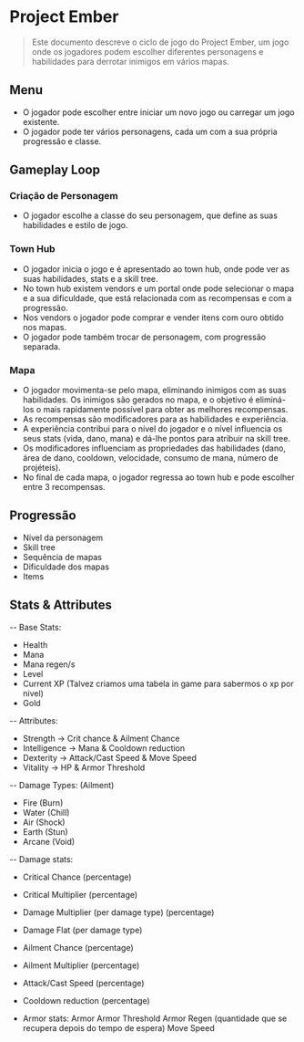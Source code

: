 # Project Ember

> Este documento descreve o ciclo de jogo do Project Ember, um jogo onde os jogadores podem escolher diferentes personagens e habilidades para derrotar inimigos em vários mapas.

## Menu

- O jogador pode escolher entre iniciar um novo jogo ou carregar um jogo existente.
- O jogador pode ter vários personagens, cada um com a sua própria progressão e classe.

## Gameplay Loop

### Criação de Personagem

- O jogador escolhe a classe do seu personagem, que define as suas habilidades e estilo de jogo.

### Town Hub

- O jogador inicia o jogo e é apresentado ao town hub, onde pode ver as suas habilidades, stats e a skill tree.
- No town hub existem vendors e um portal onde pode selecionar o mapa e a sua dificuldade, que está relacionada com as recompensas e com a progressão.
- Nos vendors o jogador pode comprar e vender itens com ouro obtido nos mapas.
- O jogador pode também trocar de personagem, com progressão separada.

### Mapa

- O jogador movimenta-se pelo mapa, eliminando inimigos com as suas habilidades. Os inimigos são gerados no mapa, e o objetivo é eliminá-los o mais rapidamente possível para obter as melhores recompensas.
- As recompensas são modificadores para as habilidades e experiência.
- A experiência contribui para o nível do jogador e o nível influencia os seus stats (vida, dano, mana) e dá-lhe pontos para atribuir na skill tree.
- Os modificadores influenciam as propriedades das habilidades (dano, área de dano, cooldown, velocidade, consumo de mana, número de projéteis).
- No final de cada mapa, o jogador regressa ao town hub e pode escolher entre 3 recompensas.

## Progressão

- Nivel da personagem
- Skill tree
- Sequência de mapas
- Dificuldade dos mapas
- Items

## Stats & Attributes

-- Base Stats:
- Health
- Mana
- Mana regen/s
- Level
- Current XP (Talvez criamos uma tabela in game para sabermos o xp por nivel)
- Gold

-- Attributes:
- Strength -> Crit chance & Ailment Chance
- Intelligence -> Mana & Cooldown reduction
- Dexterity -> Attack/Cast Speed & Move Speed
- Vitality -> HP & Armor Threshold

-- Damage Types: (Ailment)
- Fire (Burn)
- Water (Chill)
- Air (Shock)
- Earth (Stun)
- Arcane (Void)

-- Damage stats:
- Critical Chance (percentage)
- Critical Multiplier (percentage)
- Damage Multiplier (per damage type) (percentage)
- Damage Flat (per damage type)
- Ailment Chance (percentage)
- Ailment Multiplier (percentage)
- Attack/Cast Speed (percentage)
- Cooldown reduction (percentage)

- Armor stats:
Armor
Armor Threshold
Armor Regen (quantidade que se recupera depois do tempo de espera)
Move Speed 

